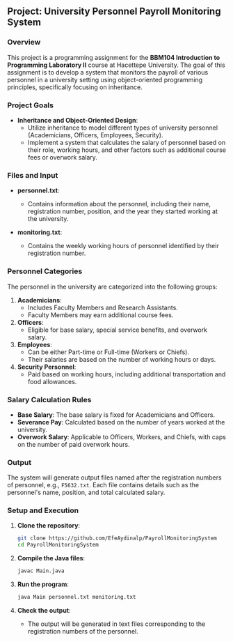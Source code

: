 ## Project: University Personnel Payroll Monitoring System

### Overview

This project is a programming assignment for the **BBM104 Introduction to Programming Laboratory II** course at Hacettepe University. The goal of this assignment is to develop a system that monitors the payroll of various personnel in a university setting using object-oriented programming principles, specifically focusing on inheritance.

### Project Goals

- **Inheritance and Object-Oriented Design**:
  - Utilize inheritance to model different types of university personnel (Academicians, Officers, Employees, Security).
  - Implement a system that calculates the salary of personnel based on their role, working hours, and other factors such as additional course fees or overwork salary.

### Files and Input

- **personnel.txt**:
  - Contains information about the personnel, including their name, registration number, position, and the year they started working at the university.
  
- **monitoring.txt**:
  - Contains the weekly working hours of personnel identified by their registration number.

### Personnel Categories

The personnel in the university are categorized into the following groups:

1. **Academicians**:
   - Includes Faculty Members and Research Assistants.
   - Faculty Members may earn additional course fees.
2. **Officers**:
   - Eligible for base salary, special service benefits, and overwork salary.
3. **Employees**:
   - Can be either Part-time or Full-time (Workers or Chiefs).
   - Their salaries are based on the number of working hours or days.
4. **Security Personnel**:
   - Paid based on working hours, including additional transportation and food allowances.

### Salary Calculation Rules

- **Base Salary**: The base salary is fixed for Academicians and Officers.
- **Severance Pay**: Calculated based on the number of years worked at the university.
- **Overwork Salary**: Applicable to Officers, Workers, and Chiefs, with caps on the number of paid overwork hours.

### Output

The system will generate output files named after the registration numbers of personnel, e.g., `F5632.txt`. Each file contains details such as the personnel's name, position, and total calculated salary.

### Setup and Execution

1. **Clone the repository**:
    ```bash
    git clone https://github.com/EfeAydinalp/PayrollMonitoringSystem
    cd PayrollMonitoringSystem
    ```

2. **Compile the Java files**:
    ```bash
    javac Main.java
    ```

3. **Run the program**:
    ```bash
    java Main personnel.txt monitoring.txt
    ```

4. **Check the output**:
   - The output will be generated in text files corresponding to the registration numbers of the personnel.
